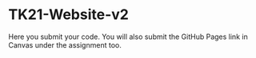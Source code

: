 # TK21-Website-v2
Here you submit your code. 
You will also submit the GitHub Pages link in Canvas under the assignment too.
